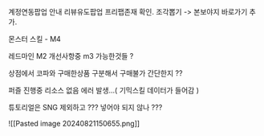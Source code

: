 계정연동팝업 안내
리뷰유도팝업 프리팹존재 확인.
조각뽑기 -> 본보야지 바로가기 추가.

몬스터 스킬 - M4

레드마인
M2 개선사항중 m3 가능한것들 ?


상점에서 코파와 구매한상품 구분해서 구매불가 간단한지 ??



퍼즐 진행중 리소스 없음 에러 발생...( 기믹스킬 데이터가 들어감 )


튜토리얼은 SNG 제외하고 ??? 넣어야 되지 않나 ???






![[Pasted image 20240821150655.png]]